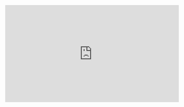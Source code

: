 <iframe width="560" height="315" src="https://www.youtube.com/embed/0JMhoCIiQcM" frameborder="0" allow="accelerometer; autoplay; clipboard-write; encrypted-media; gyroscope; picture-in-picture" allowfullscreen></iframe>
